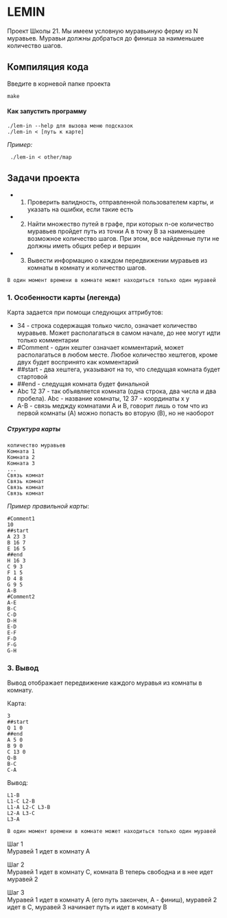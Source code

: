 # LEMIN
Проект Школы 21. Мы имеем условную муравьиную ферму из N муравьев. Муравьи должны добраться до финиша за наименьшее количество шагов.

## Компиляция кода
Введите в корневой папке проекта
```
make
```

#### Как запустить программу
```
./lem-in --help для вызова меню подсказок
./lem-in < [путь к карте]
```

*Пример:*
```
 ./lem-in < other/map
 ```

## Задачи проекта

- 1. Проверить валидность, отправленной пользователем карты, и указать на ошибки, если такие есть
- 2. Найти множество путей в графе, при которых n-ое количество муравьев пройдет путь из точки A в точку B за наименьшее возможное количество шагов. При этом, все найденные пути не должны иметь общих ребер и вершин
- 3. Вывести информацию о каждом передвижении муравьев из комнаты в комнату и количество шагов.

```
В один момент времени в комнате может находиться только один муравей

```

### 1. Особенности карты (легенда)

Карта задается при помощи следующих аттрибутов:

- 34 - строка содержащая только число, означает количество муравьев. Может располагаться в самом начале, до нее могут идти только комментарии
- #Comment - один хештег означает комментарий, может располагаться в любом месте. Любое количество хештегов, кроме двух будет воспринято как комментарий
- ##start - два хештега, указывают на то, что следущая комната будет стартовой
- ##end - следущая комната будет финальной
- Abc 12 37 - так объявляется комната (одна строка, два числа и два пробела). Abc - название комнаты, 12 37 - координаты x y
- A-B - связь меджду комнатами A и B, говорит лишь о том что из первой комнаты (A) можно попасть во вторую (B), но не наоборот

##### Структура карты

```
количество муравьев
Комната 1
Комната 2
Комната 3
...
Связь комнат
Связь комнат
Связь комнат
Связь комнат
```

*Пример правильной карты*:

```
#Comment1
10
##start
A 23 3
B 16 7
E 16 5
##end
H 16 3
C 9 3
F 1 5
D 4 8
G 9 5
A-B
#Comment2
A-E
B-C
C-D
D-H
E-D
E-F
F-D
F-G
G-H
```

### 3. Вывод

Вывод отображает передвижение каждого муравья из комнаты в комнату.

Карта:
```
3
##start
Q 1 0
##end
A 5 0
B 9 0
C 13 0
Q-B
B-C
C-A
```

Вывод:
```
L1-B
L1-C L2-B
L1-A L2-C L3-B
L2-A L3-C
L3-A
```


```
В один момент времени в комнате может находиться только один муравей

```

Шаг 1<br>
Муравей 1 идет в комнату А <br>

Шаг 2<br>
Муравей 1 идет в комнату С, комната B теперь свободна и в нее идет муравей 2 <br>

Шаг 3<br>
Муравей 1 идет в комнату A (его путь закончен, A - финиш), муравей 2 идет в C, муравей 3 начинает путь и идет в комнату B <br>
